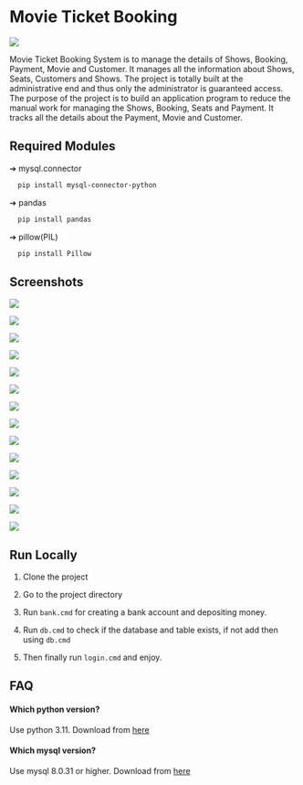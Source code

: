 
# Movie Ticket Booking

![](https://i.ibb.co/CbD1gPQ/1.png)

Movie Ticket Booking System is to manage the details of Shows, Booking, Payment, Movie and Customer. It manages all the information about Shows, Seats, Customers and Shows. The project is totally built at the administrative end and thus only the administrator is guaranteed access. The purpose of the project is to build an application program to reduce the manual work for managing the Shows, Booking, Seats and Payment. It tracks all the details about the Payment, Movie and Customer. 
## Required Modules
➔	mysql.connector
```bash
  pip install mysql-connector-python
```
➔	pandas
```bash
  pip install pandas
```
➔	pillow(PIL)
```bash
  pip install Pillow
```
## Screenshots

![](https://i.postimg.cc/QC01C6qy/image-0.png)

![](https://i.postimg.cc/sfcpTXR4/image-1.png)

![](https://i.postimg.cc/xCPbpsB1/image-2.png)

![](https://i.postimg.cc/xT1Lh2fD/image-3.png)

![](https://i.postimg.cc/C10qNyP2/image-4.png)

![](https://i.postimg.cc/m2p7G5kc/image-5.png)

![](https://i.postimg.cc/GmBG3xTX/image-6.png)

![](https://i.postimg.cc/6pDR84dt/image-7.png)

![](https://i.postimg.cc/yNcRc6P9/image-8.png)

![](https://i.postimg.cc/cC4tpRNM/image-9.png)

![](https://i.postimg.cc/tJSnpsq0/image-10.png)

![](https://i.postimg.cc/RVhnGLdv/image-11.png)

![](https://i.postimg.cc/dtfZfZNr/image-12.png)

![](https://i.postimg.cc/sgZGCfb8/image-13.png)

## Run Locally

1. Clone the project

2. Go to the project directory

3. Run `bank.cmd` for creating a bank account and depositing money.

4. Run `db.cmd` to check if the database and table exists, if not add then using `db.cmd`

5. Then finally run `login.cmd` and enjoy.

## FAQ
#### Which python version?
Use python 3.11. Download from [here](https://www.python.org/downloads/release/python-3110/)

#### Which mysql version?
Use mysql 8.0.31 or higher. Download from [here](https://dev.mysql.com/downloads/mysql/)
